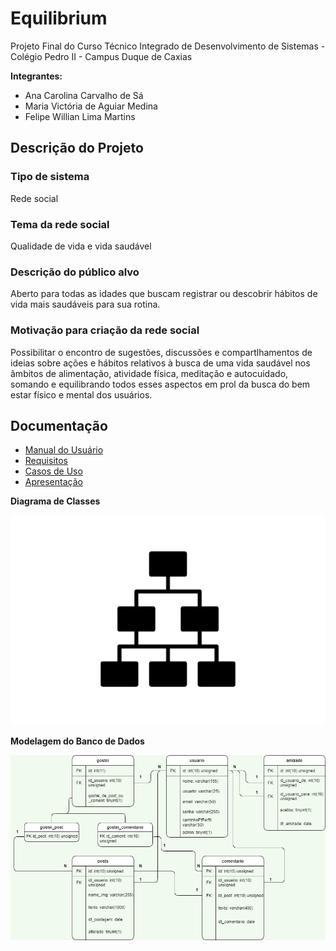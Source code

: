 # Equilibrium

Projeto Final do Curso Técnico Integrado de Desenvolvimento de Sistemas - Colégio Pedro II - Campus Duque de Caxias

**Integrantes:**
 - Ana Carolina Carvalho de Sá
 - Maria Victória de Aguiar Medina
 - Felipe Willian Lima Martins

## Descrição do Projeto
### Tipo de sistema
Rede social

### Tema da rede social
Qualidade de vida e vida saudável
 
### Descrição do público alvo
Aberto para todas as idades que buscam registrar ou
descobrir hábitos de vida mais saudáveis para sua rotina.

### Motivação para criação da rede social
Possibilitar o encontro de sugestões, discussões e compartlhamentos de ideias sobre ações e hábitos relativos à busca de uma vida saudável nos âmbitos de alimentação, atividade física, meditação e autocuidado, somando e equilibrando todos esses aspectos em prol da busca do bem estar físico e mental dos usuários.

## Documentação

- [Manual do Usuário](manual.md)
- [Requisitos](requisitos.md)
- [Casos de Uso](casos-de-uso.md)
- [Apresentação](apresentacao.pdf)

**Diagrama de Classes**

![Diagrama de Classes](diagrama-exemplo.png)

**Modelagem do Banco de Dados**

![Diagrama de Banco de Dados](diagrama_de_banco_de_dados.png)
